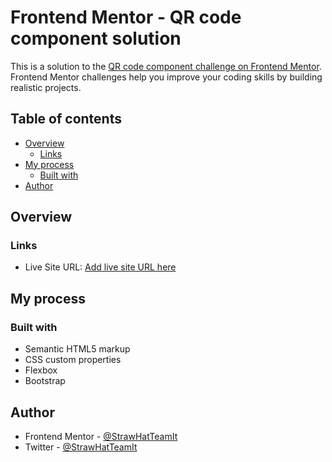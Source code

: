 # Frontend Mentor - QR code component solution

This is a solution to the [QR code component challenge on Frontend Mentor](https://www.frontendmentor.io/challenges/qr-code-component-iux_sIO_H). Frontend Mentor challenges help you improve your coding skills by building realistic projects.

## Table of contents

- [Overview](#overview)
  - [Links](#links)
- [My process](#my-process)
  - [Built with](#built-with)
- [Author](#author)

## Overview

### Links

- Live Site URL: [Add live site URL here](https://QrCodeStrawHatTeam.netlify.app/)

## My process

### Built with

- Semantic HTML5 markup
- CSS custom properties
- Flexbox
- Bootstrap

## Author

- Frontend Mentor - [@StrawHatTeamIt](https://www.frontendmentor.io/profile/StrawHatTeamIt)
- Twitter - [@StrawHatTeamIt](https://www.twitter.com/StrawHatTeamIt)

